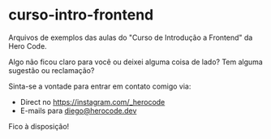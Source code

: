 # curso-intro-frontend

Arquivos de exemplos das aulas do "Curso de Introdução a Frontend" da Hero Code.

Algo não ficou claro para você ou deixei alguma coisa de lado?
Tem alguma sugestão ou reclamação?

Sinta-se a vontade para entrar em contato comigo via:

-   Direct no https://instagram.com/_herocode
-   E-mails para [diego@herocode.dev](mailto:diego@herocode.dev)

Fico à disposição!
